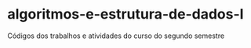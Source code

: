 # algoritmos-e-estrutura-de-dados-I

Códigos dos trabalhos e atividades do curso do segundo semestre
